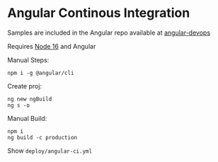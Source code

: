 # Angular Continous Integration

Samples are included in the Angular repo available at [angular-devops](https://github.com/arambazamba/angular-devops)

Requires [Node 16](https://nodejs.org/en/download/releases/) and Angular

Manual Steps:

```
npm i -g @angular/cli
```

Create proj:

```
ng new ngBuild
ng s -o
```

Manual Build:

```
npm i
ng build -c production
```

Show `deploy/angular-ci.yml`